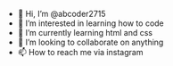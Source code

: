 - 👋 Hi, I’m @abcoder2715
- 👀 I’m interested in learning how to code
- 🌱 I’m currently learning html and css
- 💞️ I’m looking to collaborate on anything
- 📫 How to reach me via instagram

<!---
abcoder2715/abcoder2715 is a ✨ special ✨ repository because its `README.md` (this file) appears on your GitHub profile.
You can click the Preview link to take a look at your changes.
--->
